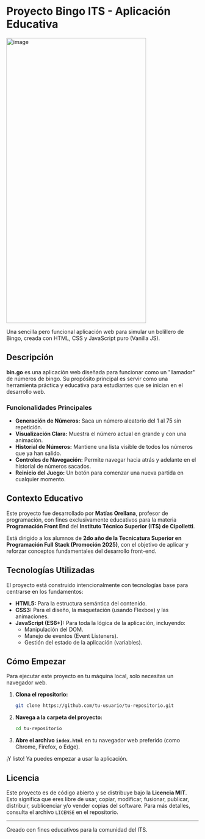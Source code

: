 # Proyecto Bingo ITS - Aplicación Educativa

 
<img width="366" height="746" alt="image" src="https://github.com/user-attachments/assets/7ec59c3d-6782-44b2-a111-45a6500435e7" />


Una sencilla pero funcional aplicación web para simular un bolillero de Bingo, creada con HTML, CSS y JavaScript puro (Vanilla JS).

## Descripción

**bin.go** es una aplicación web diseñada para funcionar como un "llamador" de números de bingo. Su propósito principal es servir como una herramienta práctica y educativa para estudiantes que se inician en el desarrollo web.

### Funcionalidades Principales
*   **Generación de Números:** Saca un número aleatorio del 1 al 75 sin repetición.
*   **Visualización Clara:** Muestra el número actual en grande y con una animación.
*   **Historial de Números:** Mantiene una lista visible de todos los números que ya han salido.
*   **Controles de Navegación:** Permite navegar hacia atrás y adelante en el historial de números sacados.
*   **Reinicio del Juego:** Un botón para comenzar una nueva partida en cualquier momento.

## Contexto Educativo

Este proyecto fue desarrollado por **Matías Orellana**, profesor de programación, con fines exclusivamente educativos para la materia **Programación Front End** del **Instituto Técnico Superior (ITS) de Cipolletti**.

Está dirigido a los alumnos de **2do año de la Tecnicatura Superior en Programación Full Stack (Promoción 2025)**, con el objetivo de aplicar y reforzar conceptos fundamentales del desarrollo front-end.

## Tecnologías Utilizadas

El proyecto está construido intencionalmente con tecnologías base para centrarse en los fundamentos:

*   **HTML5:** Para la estructura semántica del contenido.
*   **CSS3:** Para el diseño, la maquetación (usando Flexbox) y las animaciones.
*   **JavaScript (ES6+):** Para toda la lógica de la aplicación, incluyendo:
    *   Manipulación del DOM.
    *   Manejo de eventos (Event Listeners).
    *   Gestión del estado de la aplicación (variables).

## Cómo Empezar

Para ejecutar este proyecto en tu máquina local, solo necesitas un navegador web.

1.  **Clona el repositorio:**
    ```bash
    git clone https://github.com/tu-usuario/tu-repositorio.git
    ```
2.  **Navega a la carpeta del proyecto:**
    ```bash
    cd tu-repositorio
    ```
3.  **Abre el archivo `index.html`** en tu navegador web preferido (como Chrome, Firefox, o Edge).

¡Y listo! Ya puedes empezar a usar la aplicación.

## Licencia

Este proyecto es de código abierto y se distribuye bajo la **Licencia MIT**. Esto significa que eres libre de usar, copiar, modificar, fusionar, publicar, distribuir, sublicenciar y/o vender copias del software. Para más detalles, consulta el archivo `LICENSE` en el repositorio.

---

Creado con fines educativos para la comunidad del ITS.
